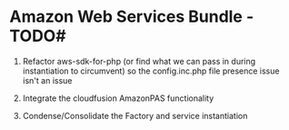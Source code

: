 # Amazon Web Services Bundle - TODO#

1. Refactor aws-sdk-for-php (or find what we can pass in during instantiation to circumvent) so the config.inc.php file presence issue isn't an issue

2. Integrate the cloudfusion AmazonPAS functionality

3. Condense/Consolidate the Factory and service instantiation

